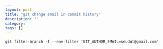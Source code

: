 ```yaml
---
layout: post
title: "git change email in commit history"
description: ""
category: 
tags: []
---
```


`git filter-branch -f --env-filter 'GIT_AUTHOR_EMAIL=seudut@gmail.com'`
